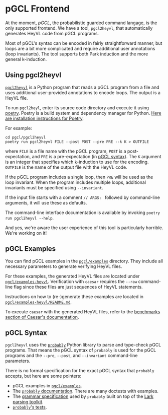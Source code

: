 # pGCL Frontend

At the moment, _pGCL_, the probabilistic guarded command langage, is the only supported frontend.
We have a tool, `pgcl2heyvl`, that automatically generates HeyVL code from pGCL programs.

Most of pGCL's syntax can be encoded in fairly straightforward manner, but loops are a bit more complicated and require additional user annotations (loop invariants).
The tool supports both Park induction and the more general k-induction.

## Using pgcl2heyvl

[`pgcl2heyvl`](https://github.com/Philipp15b/caesar/tree/master/pgcl/pgcl2heyvl) is a Python program that reads a pGCL program from a file and uses additional user-provided annotations to encode loops.
The output is a HeyVL file.

To run `pgcl2heyl`, enter its source code directory and execute it using [poetry](https://python-poetry.org/).
Poetry is a build system and dependency manager for Python.
[Here are installation instructions for Poetry](https://python-poetry.org/docs/).

For example:
```
cd pgcl/pgcl2heyvl
poetry run pgcl2heyvl FILE --post POST --pre PRE --k K > OUTFILE
```
where `FILE` is a file name with the pGCL program, `POST` is a post-expectation, and `PRE` is a pre-expectation (in [pGCL syntax](#pgcl-syntax)).
The `K` argument is an integer that specifies which `k`-induction to use for the encoding.
`OUTFILE` is the name of the output file with the HeyVL code.

If the pGCL program includes a single loop, then `PRE` will be used as the loop invariant.
When the program includes multiple loops, additional invariants must be specified using `--invariant`.

If the input file starts with a comment `// ARGS: ` followed by command-line arguments, it will use these as defaults.

The command-line interface documentation is available by invoking `poetry run pgcl2heyvl --help`.

And yes, we're aware the user experience of this tool is particularly horrible.
We're working on it!

## pGCL Examples

You can find pGCL examples in the [`pgcl/examples`](https://github.com/Philipp15b/caesar/tree/master/pgcl/examples) directory.
They include all necessary parameters to generate verifying HeyVL files.

For these examples, the generated HeyVL files are located under [`pgcl/examples-heyvl`](https://github.com/Philipp15b/caesar/tree/master/pgcl/examples-heyvl).
Verification with `caesar` requires the `--raw` command-line flag since these files are just sequences of HeyVL statements.

Instructions on how to (re-)generate these examples are located in [`pgcl/examples-heyvl/README.md`](https://github.com/Philipp15b/caesar/blob/master/pgcl/examples-heyvl/README.md).

To execute `caesar` with the generated HeyVL files, refer to the [benchmarks section of Caesar's documentation](../caesar.md#benchmarks).

## pGCL Syntax

`pgcl2heyvl` uses the [`probably`](https://github.com/Philipp15b/probably) Python library to parse and type-check pGCL programs.
That means the pGCL syntax of `probably` is used for the pGCL programs and the `--pre`, `--post`, and `--invariant` command-line parameters.

There is no formal specification for the exact pGCL syntax that `probably` accepts, but here are some pointers:

 * pGCL examples in [`pgcl/examples`](https://github.com/Philipp15b/caesar/tree/master/pgcl/examples).
 * The [`probably` documentation](https://philipp15b.github.io/probably/pgcl.html). There are many doctests with examples.
 * The [grammar specification](https://philipp15b.github.io/probably/pgcl_grammar.html#pgcl-grammar) used by `probably` built on top of the [Lark parsing toolkit](https://github.com/lark-parser/lark).
 * [`probably`'s tests](https://github.com/Philipp15b/probably/tree/master/tests).

